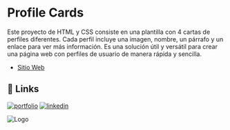 # Profile Cards 
Este proyecto de HTML y CSS consiste en una plantilla con 4 cartas de perfiles diferentes. Cada perfil incluye una imagen, nombre, un párrafo y un enlace para ver más información. Es una solución útil y versátil para crear una página web con perfiles de usuario de manera rápida y sencilla. 

- [Sitio Web](https://user-images.githubusercontent.com/107296373/228806021-7f2017cd-a4de-48ff-843b-0398c7377ab8.png)

## 🔗 Links
[![portfolio](https://img.shields.io/badge/my_portfolio-000?style=for-the-badge&logo=ko-fi&logoColor=white)](https://josedavidfernandezcomino.com)
[![linkedin](https://img.shields.io/badge/linkedin-0A66C2?style=for-the-badge&logo=linkedin&logoColor=white)](https://www.linkedin.com/in/josedavidfernándezcomino/)

![Logo](https://user-images.githubusercontent.com/107296373/236514091-5f8a9760-35df-46fb-b922-f046bcbef5af.png)
